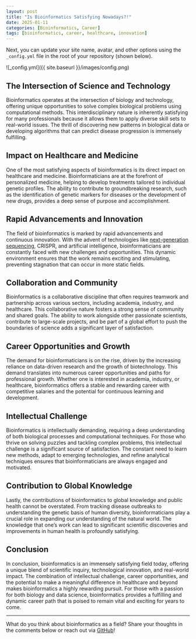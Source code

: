 ```yaml
---
layout: post
title: "Is Bioinformatics Satisfying Nowadays?!"
date: 2025-01-11
categories: [Bioinformatics, Career]
tags: [bioinformatics, career, healthcare, innovation]
---
```


Next, you can update your site name, avatar, and other options using the `_config.yml` file in the root of your repository (shown below).

![_config.yml]({{ site.baseurl }}/images/config.png)

## The Intersection of Science and Technology
Bioinformatics operates at the intersection of biology and technology, offering unique opportunities to solve complex biological problems using computational methods. This interdisciplinary nature is inherently satisfying for many professionals because it allows them to apply diverse skill sets to real-world issues. The thrill of discovering new patterns in biological data or developing algorithms that can predict disease progression is immensely fulfilling.

## Impact on Healthcare and Medicine
One of the most satisfying aspects of bioinformatics is its direct impact on healthcare and medicine. Bioinformaticians are at the forefront of personalized medicine, helping to develop treatments tailored to individual genetic profiles. The ability to contribute to groundbreaking research, such as the identification of genetic markers for diseases or the development of new drugs, provides a deep sense of purpose and accomplishment.

## Rapid Advancements and Innovation
The field of bioinformatics is marked by rapid advancements and continuous innovation. With the advent of technologies like [next-generation sequencing](https://en.wikipedia.org/wiki/Next-generation_sequencing), CRISPR, and artificial intelligence, bioinformaticians are constantly faced with new challenges and opportunities. This dynamic environment ensures that the work remains exciting and stimulating, preventing stagnation that can occur in more static fields.

## Collaboration and Community
Bioinformatics is a collaborative discipline that often requires teamwork and partnership across various sectors, including academia, industry, and healthcare. This collaborative nature fosters a strong sense of community and shared goals. The ability to work alongside other passionate scientists, contribute to large-scale projects, and be part of a global effort to push the boundaries of science adds a significant layer of satisfaction.

## Career Opportunities and Growth
The demand for bioinformaticians is on the rise, driven by the increasing reliance on data-driven research and the growth of biotechnology. This demand translates into numerous career opportunities and paths for professional growth. Whether one is interested in academia, industry, or healthcare, bioinformatics offers a stable and rewarding career with competitive salaries and the potential for continuous learning and development.

## Intellectual Challenge
Bioinformatics is intellectually demanding, requiring a deep understanding of both biological processes and computational techniques. For those who thrive on solving puzzles and tackling complex problems, this intellectual challenge is a significant source of satisfaction. The constant need to learn new methods, adapt to emerging technologies, and refine analytical techniques ensures that bioinformaticians are always engaged and motivated.

## Contribution to Global Knowledge
Lastly, the contributions of bioinformatics to global knowledge and public health cannot be overstated. From tracking disease outbreaks to understanding the genetic basis of human diversity, bioinformaticians play a crucial role in expanding our understanding of the natural world. The knowledge that one’s work can lead to significant scientific discoveries and improvements in human health is profoundly satisfying.

## Conclusion
In conclusion, bioinformatics is an immensely satisfying field today, offering a unique blend of scientific inquiry, technological innovation, and real-world impact. The combination of intellectual challenge, career opportunities, and the potential to make a meaningful difference in healthcare and beyond makes bioinformatics a highly rewarding pursuit. For those with a passion for both biology and data science, bioinformatics provides a fulfilling and dynamic career path that is poised to remain vital and exciting for years to come.

---

What do you think about bioinformatics as a field? Share your thoughts in the comments below or reach out via [GitHub](https://github.com/RojinaSk)!
